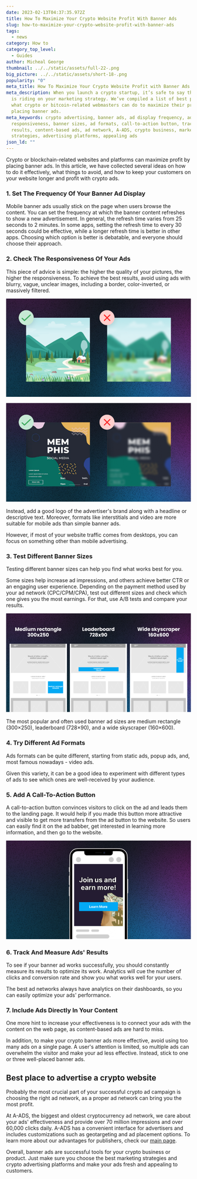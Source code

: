 ```yaml
---
date: 2023-02-13T04:37:35.972Z
title: How To Maximize Your Crypto Website Profit With Banner Ads
slug: how-to-maximize-your-crypto-website-profit-with-banner-ads
tags:
  - news
category: How to
category_top_level:
  - Guides
author: Micheal George
thumbnail: ../../static/assets/full-22-.png
big_picture: ../../static/assets/short-18-.png
popularity: "0"
meta_title: How To Maximize Your Crypto Website Profit with Banner Ads | A-ADS Blog
meta_description: When you launch a crypto startup, it’s safe to say that a lot
  is riding on your marketing strategy. We’ve compiled a list of best practices
  what crypto or bitcoin-related webmasters can do to maximize their profits by
  placing banner ads.
meta_keywords: crypto advertising, banner ads, ad display frequency, ad
  responsiveness, banner sizes, ad formats, call-to-action button, tracking ad
  results, content-based ads, ad network, A-ADS, crypto business, marketing
  strategies, advertising platforms, appealing ads
json_ld: ""
---
```

Crypto or blockchain-related websites and platforms can maximize profit by placing banner ads. In this article, we have collected several ideas on how to do it effectively, what things to avoid, and how to keep your customers on your website longer and profit with crypto ads.

### 1. Set The Frequency Of Your Banner Ad Display

Mobile banner ads usually stick on the page when users browse the content. You can set the frequency at which the banner content refreshes to show a new advertisement. In general, the refresh time varies from 25 seconds to 2 minutes. In some apps, setting the refresh time to every 30 seconds could be effective, while a longer refresh time is better in other apps. Choosing which option is better is debatable, and everyone should choose their approach.

### 2. Check The Responsiveness Of Your Ads

This piece of advice is simple: the higher the quality of your pictures, the higher the responsiveness. To achieve the best results, avoid using ads with blurry, vague, unclear images, including a border, color-inverted, or massively filtered. 

![To achieve the best results, avoid using ads with blurry, vague, unclear images, including a border, color-inverted, or massively filtered](../../static/assets/1.1.png "Optimal responsive ad example")

![To achieve the best results, avoid using ads with blurry, vague, unclear images, including a border, color-inverted, or massively filtered. With Logo](../../static/assets/1.2.png "Optimal responsive ad example")

Instead, add a good logo of the advertiser's brand along with a headline or descriptive text. Moreover, formats like interstitials and video are more suitable for mobile ads than simple banner ads. 

However, if most of your website traffic comes from desktops, you can focus on something other than mobile advertising.

### 3. Test Different Banner Sizes

Testing different banner sizes can help you find what works best for you. 

Some sizes help increase ad impressions, and others achieve better CTR or an engaging user experience. Depending on the payment method used by your ad network (CPC/CPM/CPA), test out different sizes and check which one gives you the most earnings. For that, use A/B tests and compare your results. 

![3 different ad formats](../../static/assets/2.1.png "3 different ad formats")

The most popular and often used banner ad sizes are medium rectangle (300×250), leaderboard (728×90), and a wide skyscraper (160×600).

### 4. Try Different Ad Formats

Ads formats can be quite different, starting from static ads, popup ads, and, most famous nowadays - video ads. 

Given this variety, it can be a good idea to experiment with different types of ads to see which ones are well-received by your audience.

### 5. Add A Call-To-Action Button 

A call-to-action button convinces visitors to click on the ad and leads them to the landing page. It would help if you made this button more attractive and visible to get more transfers from the ad button to the website. So users can easily find it on the ad babber, get interested in learning more information, and then go to the website.

![A call-to-action button on an ad](../../static/assets/3.2.png "A call-to-action button on an ad")

### 6. Track And Measure Ads' Results

To see if your banner ad works successfully, you should constantly measure its results to optimize its work. Analytics will cue the number of clicks and conversion rate and show you what works well for your users.  

The best ad networks always have analytics on their dashboards, so you can easily optimize your ads' performance.  

### 7. Include Ads Directly In Your Content

One more hint to increase your effectiveness is to connect your ads with the content on the web page, as content-based ads are hard to miss. 

In addition, to make your crypto banner ads more effective, avoid using too many ads on a single page. A user's attention is limited, so multiple ads can overwhelm the visitor and make your ad less effective. Instead, stick to one or three well-placed banner ads. 

## Best place to advertise a crypto website

Probably the most crucial part of your successful crypto ad campaign is choosing the right ad network, as a proper ad network can bring you the most profit.

At A-ADS, the biggest and oldest cryptocurrency ad network, we care about your ads' effectiveness and provide over 70 million impressions and over 60,000 clicks daily. A-ADS has a convenient interface for advertisers and includes customizations such as geotargeting and ad placement options. To learn more about our advantages for publishers, check our [main page](https://a-ads.com/). 

Overall, banner ads are successful tools for your crypto business or product. Just make sure you choose the best marketing strategies and crypto advertising platforms and make your ads fresh and appealing to customers.